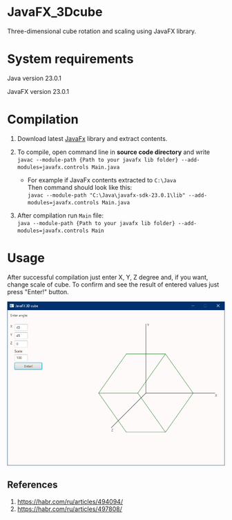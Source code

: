 # JavaFX_3Dcube
Three-dimensional cube rotation and scaling using JavaFX library.

# System requirements
Java version 23.0.1

JavaFX version 23.0.1

# Compilation

1. Download latest [JavaFx](https://gluonhq.com/products/javafx/) library and extract contents.

2. To compile, open command line in __source code directory__ and write  
   `javac --module-path {Path to your javafx lib folder} --add-modules=javafx.controls Main.java`

    - For example if JavaFx contents extracted to `С:\Java`  
      Then command should look like this:  
      `javac --module-path "C:\Java\javafx-sdk-23.0.1\lib" --add-modules=javafx.controls Main.java`

4. After compilation run `Main` file:  
   `java --module-path {Path to your javafx lib folder} --add-modules=javafx.controls Main`

# Usage

After successful compilation just enter X, Y, Z degree and, if you want, change scale of cube. To confirm and see the result of entered values just press "Enter!" button.

![Figure 1. Working program](https://github.com/titemov/JavaFX_3Dcube/blob/main/javafx_3dcube.png)




## References
1. https://habr.com/ru/articles/494094/
2. https://habr.com/ru/articles/497808/
